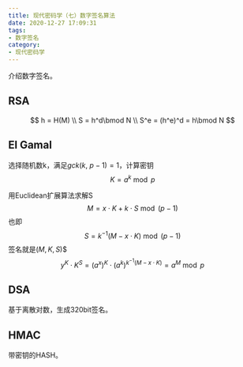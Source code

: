 ```yaml
---
title: 现代密码学（七）数字签名算法
date: 2020-12-27 17:09:31
tags:
- 数字签名
category:
- 现代密码学
---
```


介绍数字签名。

<!--more-->

## RSA

$$
h = H(M) \\
S = h^d\bmod N \\
S^e = (h^e)^d = h\bmod N
$$

## El Gamal

选择随机数k，满足$gck(k,\ p-1)=1$，计算密钥
$$
K = a^k\bmod p
$$

用Euclidean扩展算法求解S
$$
M = x\cdot K + k\cdot S\bmod(p-1)
$$
也即
$$
S = k^{-1}(M-x\cdot K)\bmod(p-1)
$$
签名就是$(M,K,S)$$
$$
y^K\cdot K^S = (a^x)^K\cdot (a^k)^{k^{-1}(M-x\cdot K)} = a^M \bmod p
$$

## DSA

基于离散对数，生成320bit签名。

## HMAC

带密钥的HASH。